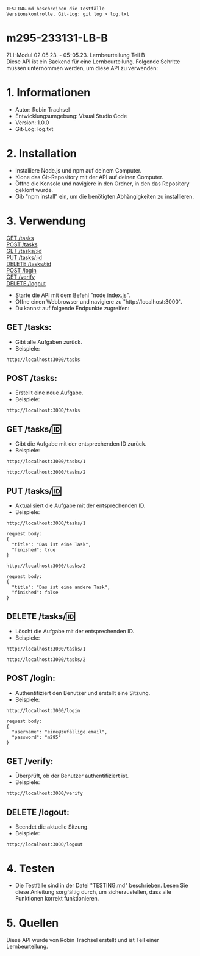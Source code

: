     TESTING.md beschreiben die Testfälle
    Versionskontrolle, Git-Log: git log > log.txt

# m295-233131-LB-B
ZLI-Modul 02.05.23. - 05-05.23. Lernbeurteilung Teil B<br>
Diese API ist ein Backend für eine Lernbeurteilung. Folgende Schritte müssen unternommen werden, um diese API zu verwenden:

# 1. Informationen
* Autor: Robin Trachsel
* Entwicklungsumgebung: Visual Studio Code
* Version: 1.0.0
* Git-Log: log.txt

# 2. Installation
* Installiere Node.js und npm auf deinem Computer.
* Klone das Git-Repository mit der API auf deinen Computer.
* Öffne die Konsole und navigiere in den Ordner, in den das Repository geklont wurde.
* Gib "npm install" ein, um die benötigten Abhängigkeiten zu installieren.
# 3. Verwendung
[GET /tasks](<#get-tasks>)<br>
[POST /tasks](<#post-tasks>)<br>
[GET /tasks/:id](<#get-tasksid>)<br>
[PUT /tasks/:id](<#put-tasksid>)<br>
[DELETE /tasks/:id](<#delete-tasksid>)<br>
[POST /login](<#post-login>)<br>
[GET /verify](<#get-verify>)<br>
[DELETE /logout](<#delete-logout>)<br>
* Starte die API mit dem Befehl "node index.js".
* Öffne einen Webbrowser und navigiere zu "http://localhost:3000".
* Du kannst auf folgende Endpunkte zugreifen:
## GET /tasks: <br>
* Gibt alle Aufgaben zurück.
* Beispiele:
```
http://localhost:3000/tasks
```
## POST /tasks: <br>
* Erstellt eine neue Aufgabe.
* Beispiele:
```
http://localhost:3000/tasks
```
## GET /tasks/:id: <br>
* Gibt die Aufgabe mit der entsprechenden ID zurück.
* Beispiele:
```
http://localhost:3000/tasks/1
```
```
http://localhost:3000/tasks/2
```
## PUT /tasks/:id: <br>
* Aktualisiert die Aufgabe mit der entsprechenden ID.
* Beispiele:
```
http://localhost:3000/tasks/1

request body: 
{
  "title": "Das ist eine Task",
  "finished": true
}
```
```
http://localhost:3000/tasks/2

request body: 
{
  "title": "Das ist eine andere Task",
  "finished": false
}
```
## DELETE /tasks/:id: <br>
* Löscht die Aufgabe mit der entsprechenden ID.
* Beispiele:
```
http://localhost:3000/tasks/1
```
```
http://localhost:3000/tasks/2
```
## POST /login: <br>
* Authentifiziert den Benutzer und erstellt eine Sitzung.
* Beispiele:
```
http://localhost:3000/login

request body: 
{
  "username": "eine@zufällige.email",
  "password": "m295"
}
```
## GET /verify: <br>
* Überprüft, ob der Benutzer authentifiziert ist.
* Beispiele:
```
http://localhost:3000/verify
```
## DELETE /logout: <br>
* Beendet die aktuelle Sitzung.
* Beispiele:
```
http://localhost:3000/logout
```
# 4. Testen
* Die Testfälle sind in der Datei "TESTING.md" beschrieben. Lesen Sie diese Anleitung sorgfältig durch, um sicherzustellen, dass alle Funktionen korrekt funktionieren.
# 5. Quellen
Diese API wurde von Robin Trachsel erstellt und ist Teil einer Lernbeurteilung.